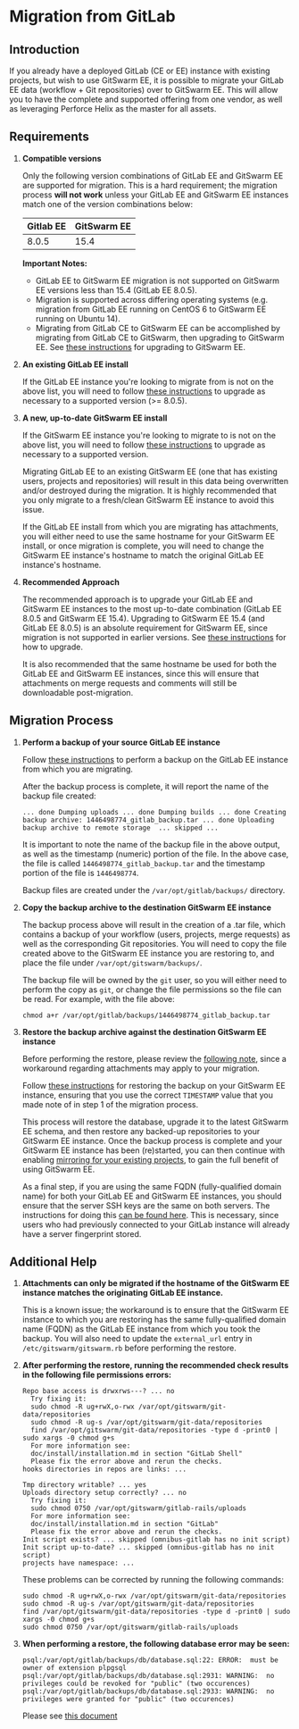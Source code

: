 # Migration from GitLab

## Introduction

If you already have a deployed GitLab (CE or EE) instance with existing
projects, but wish to use GitSwarm EE, it is possible to migrate your GitLab EE
data (workflow + Git repositories) over to GitSwarm EE. This will allow you to
have the complete and supported offering from one vendor, as well as leveraging
Perforce Helix as the master for all assets.

## Requirements

1.  **Compatible versions**

    Only the following version combinations of GitLab EE and GitSwarm EE are
    supported for migration. This is a hard requirement; the migration process
    **will not work** unless your GitLab EE and GitSwarm EE instances match one
    of the version combinations below:

    |Gitlab EE|GitSwarm EE|
    |---|---|
    |8.0.5|15.4|

    **Important Notes:**
    * GitLab EE to GitSwarm EE migration is not supported on GitSwarm EE
      versions less than 15.4 (GitLab EE 8.0.5).
    * Migration is supported across differing operating systems (e.g. migration
      from GitLab EE running on CentOS 6 to GitSwarm EE running on Ubuntu 14).
    * Migrating from GitLab CE to GitSwarm EE can be accomplished by migrating
      from GitLab CE to GitSwarm, then upgrading to GitSwarm EE. See
      [these instructions](/help/update/ce-to-ee.md) for upgrading to GitSwarm
      EE.

1.  **An existing GitLab EE install**

    If the GitLab EE instance you're looking to migrate from is not on the above
    list, you will need to follow [these instructions](/help/update/README.md)
    to upgrade as necessary to a supported version (>= 8.0.5).

1.  **A new, up-to-date GitSwarm EE install**

    If the GitSwarm EE instance you're looking to migrate to is not on the above
    list, you will need to follow [these instructions](/help/update/README.md)
    to upgrade as necessary to a supported version.

    Migrating GitLab EE to an existing GitSwarm EE (one that has existing users,
    projects and repositories) will result in this data being overwritten and/or
    destroyed during the migration. It is highly recommended that you only
    migrate to a fresh/clean GitSwarm EE instance to avoid this issue.

    If the GitLab EE install from which you are migrating has attachments, you
    will either need to use the same hostname for your GitSwarm EE install, or
    once migration is complete, you will need to change the GitSwarm EE
    instance's hostname to match the original GitLab EE instance's hostname.

1.  **Recommended Approach**

    The recommended approach is to upgrade your GitLab EE and GitSwarm EE
    instances to the most up-to-date combination (GitLab EE 8.0.5 and
    GitSwarm EE 15.4). Upgrading to GitSwarm EE 15.4 (and GitLab EE 8.0.5) is an
    absolute requirement for GitSwarm EE, since migration is not supported in
    earlier versions. See [these instructions](/help/update/README.md) for how
    to upgrade.

    It is also recommended that the same hostname be used for both the GitLab EE
    and GitSwarm EE instances, since this will ensure that attachments on
    merge requests and comments will still be downloadable post-migration.

## Migration Process

1. **Perform a backup of your source GitLab EE instance**

    Follow
    [these instructions](http://doc.gitlab.com/ce/raketasks/backup_restore.html)
    to perform a backup on the GitLab EE instance from which you are migrating.

    After the backup process is complete, it will report the name of the backup
    file created:

    `...
     done
     Dumping uploads ...
     done
     Dumping builds ...
     done
     Creating backup archive: 1446498774_gitlab_backup.tar ... done
     Uploading backup archive to remote storage  ... skipped
     ...
    `

    It is important to note the name of the backup file in the above output, as
    well as the timestamp (numeric) portion of the file. In the above case, the
    file is called `1446498774_gitlab_backup.tar` and the timestamp portion
    of the file is `1446498774`.

    Backup files are created under the `/var/opt/gitlab/backups/` directory.

1. **Copy the backup archive to the destination GitSwarm EE instance**

    The backup process above will result in the creation of a .tar file, which
    contains a backup of your workflow (users, projects, merge requests) as well
    as the corresponding Git repositories. You will need to copy the file
    created above to the GitSwarm EE instance you are restoring to, and place
    the file under `/var/opt/gitswarm/backups/`.

    The backup file will be owned by the `git` user, so you will either need to
    perform the copy as `git`, or change the file permissions so the file can be
    read. For example, with the file above:

    `chmod a+r /var/opt/gitlab/backups/1446498774_gitlab_backup.tar`

1. **Restore the backup archive against the destination GitSwarm EE instance**

    Before performing the restore, please review the
    [following note](#additional-help), since a workaround regarding attachments
    may apply to your migration.

    Follow [these instructions](/help/raketasks/backup_restore.md#omnibus-installations)
    for restoring the backup on your GitSwarm EE instance, ensuring that you use
    the correct `TIMESTAMP` value that you made note of in step 1 of the
    migration process.

    This process will restore the database, upgrade it to the latest GitSwarm EE
    schema, and then restore any backed-up repositories to your GitSwarm EE
    instance. Once the backup process is complete and your GitSwarm EE instance
    has been (re)started, you can then continue with enabling
    [mirroring for your existing projects](/help/workflow/importing/import_from_gitfusion.md),
    to gain the full benefit of using GitSwarm EE.

    As a final step, if you are using the same FQDN (fully-qualified domain
    name) for both your GitLab EE and GitSwarm EE instances, you should ensure
    that the server SSH keys are the same on both servers. The instructions for
    doing this
    [can be found here](https://superuser.com/questions/532040/copy-ssh-keys-from-one-server-to-another-server/532079#532079).
    This is necessary, since users who had previously connected to your GitLab
    instance will already have a server fingerprint stored.

## Additional Help

1. **Attachments can only be migrated if the hostname of the GitSwarm EE
     instance matches the originating GitLab EE instance.**

    This is a known issue; the workaround is to ensure that the GitSwarm EE
    instance to which you are restoring has the same fully-qualified domain name
    (FQDN) as the GitLab EE instance from which you took the backup. You will
    also need to update the `external_url` entry in `/etc/gitswarm/gitswarm.rb`
    before performing the restore.

1. **After performing the restore, running the recommended check results in the
     following file permissions errors:**
    ```
    Repo base access is drwxrws---? ... no
      Try fixing it:
      sudo chmod -R ug+rwX,o-rwx /var/opt/gitswarm/git-data/repositories
      sudo chmod -R ug-s /var/opt/gitswarm/git-data/repositories
      find /var/opt/gitswarm/git-data/repositories -type d -print0 | sudo xargs -0 chmod g+s
      For more information see:
      doc/install/installation.md in section "GitLab Shell"
      Please fix the error above and rerun the checks.
    hooks directories in repos are links: ...
    ```
    ```
    Tmp directory writable? ... yes
    Uploads directory setup correctly? ... no
      Try fixing it:
      sudo chmod 0750 /var/opt/gitswarm/gitlab-rails/uploads
      For more information see:
      doc/install/installation.md in section "GitLab"
      Please fix the error above and rerun the checks.
    Init script exists? ... skipped (omnibus-gitlab has no init script)
    Init script up-to-date? ... skipped (omnibus-gitlab has no init script)
    projects have namespace: ...
    ```
    These problems can be corrected by running the following commands:
    ```
    sudo chmod -R ug+rwX,o-rwx /var/opt/gitswarm/git-data/repositories
    sudo chmod -R ug-s /var/opt/gitswarm/git-data/repositories
    find /var/opt/gitswarm/git-data/repositories -type d -print0 | sudo xargs -0 chmod g+s
    sudo chmod 0750 /var/opt/gitswarm/gitlab-rails/uploads
    ```

1.  **When performing a restore, the following database error may be seen:**

    ```
    psql:/var/opt/gitlab/backups/db/database.sql:22: ERROR:  must be owner of extension plpgsql
    psql:/var/opt/gitlab/backups/db/database.sql:2931: WARNING:  no privileges could be revoked for "public" (two occurences)
    psql:/var/opt/gitlab/backups/db/database.sql:2933: WARNING:  no privileges were granted for "public" (two occurences)
    ```
    Please see [this document](/help/raketasks/backup_restore.md#restoring-database-backup-using-omnibus-packages-outputs-warnings)



